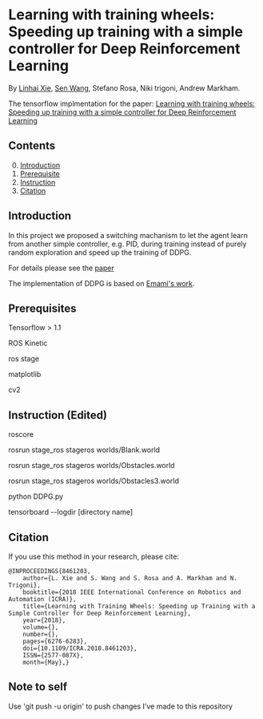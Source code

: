 # Learning with training wheels: Speeding up training with a simple controller for Deep Reinforcement Learning

By [Linhai Xie](https://www.cs.ox.ac.uk/people/linhai.xie/), [Sen Wang](http://senwang.weebly.com/), Stefano Rosa,  Niki trigoni, Andrew Markham.

The tensorflow implmentation for the paper: [Learning with training wheels: Speeding up training with a simple controller for Deep Reinforcement Learning](http://www.cs.ox.ac.uk/files/9953/Learning%20with%20Training%20Wheels.pdf)

## Contents
0. [Introduction](#Introduction)
0. [Prerequisite](#Prerequisite)
0. [Instruction](#instruction)
0. [Citation](#citation)

## Introduction

In this project we proposed a switching machanism to let the agent learn from another simple controller, e.g. PID, during training instead of purely random exploration and speed up the training of DDPG.

For details please see the [paper](https://www.cs.ox.ac.uk/files/9953/Learning%20with%20Training%20Wheels.pdf)


The implementation of DDPG is based on [Emami's work](https://pemami4911.github.io/blog/2016/08/21/ddpg-rl.html).


## Prerequisites

Tensorflow > 1.1

ROS Kinetic

ros stage

matplotlib

cv2

## Instruction (Edited)

roscore

rosrun stage_ros stageros worlds/Blank.world

rosrun stage_ros stageros worlds/Obstacles.world

rosrun stage_ros stageros worlds/Obstacles3.world

python DDPG.py

tensorboard --logdir [directory name]

## Citation

If you use this method in your research, please cite:

	@INPROCEEDINGS{8461203, 
		author={L. Xie and S. Wang and S. Rosa and A. Markham and N. Trigoni}, 
		booktitle={2018 IEEE International Conference on Robotics and Automation (ICRA)}, 
		title={Learning with Training Wheels: Speeding up Training with a Simple Controller for Deep Reinforcement Learning}, 
		year={2018}, 
		volume={}, 
		number={}, 
		pages={6276-6283}, 
		doi={10.1109/ICRA.2018.8461203}, 
		ISSN={2577-087X}, 
		month={May},}


## Note to self
Use 'git push -u origin' to push changes I've made to this repository
